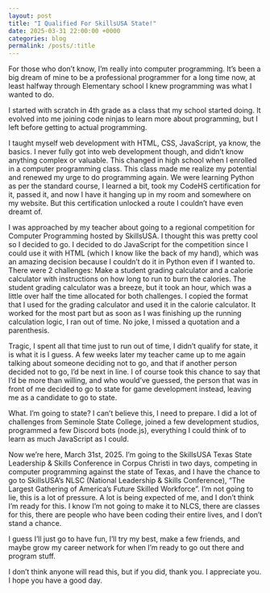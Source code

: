 ```yaml
---
layout: post
title: "I Qualified For SkillsUSA State!"
date: 2025-03-31 22:00:00 +0000
categories: blog
permalink: /posts/:title
---
```


For those who don’t know, I’m really into computer programming. It’s been a big dream of mine to be a professional programmer for a long time now, at least halfway through Elementary school I knew programming was what I wanted to do.

I started with scratch in 4th grade as a class that my school started doing.
It evolved into me joining code ninjas to learn more about programming, but I left before getting to actual programming.

I taught myself web development with HTML, CSS, JavaScript, ya know, the basics.
I never fully got into web development though, and didn’t know anything complex or valuable.
This changed in high school when I enrolled in a computer programming class. This class made me realize my potential and renewed my urge to do programming again.
We were learning Python as per the standard course, I learned a bit, took my CodeHS certification for it, passed it, and now I have it hanging up in my room and somewhere on my website. But this certification unlocked a route I couldn’t have even dreamt of.

I was approached by my teacher about going to a regional competition for Computer Programming hosted by SkillsUSA. I thought this was pretty cool so I decided to go. I decided to do JavaScript for the competition since I could use it with HTML (which I know like the back of my hand), which was an amazing decision because I couldn’t do it in Python even if I wanted to. There were 2 challenges: Make a student grading calculator and a calorie calculator with instructions on how long to run to burn the calories.
The student grading calculator was a breeze, but it took an hour, which was a little over half the time allocated for both challenges.
I copied the format that I used for the grading calculator and used it in the calorie calculator. It worked for the most part but as soon as I was finishing up the running calculation logic, I ran out of time. No joke, I missed a quotation and a parenthesis.

Tragic, I spent all that time just to run out of time, I didn’t qualify for state, it is what it is I guess. A few weeks later my teacher came up to me again talking about someone deciding not to go, and that if another person decided not to go, I’d be next in line. I of course took this chance to say that I’d be more than willing, and who would’ve guessed, the person that was in front of me decided to go to state for game development instead, leaving me as a candidate to go to state.

What. I’m going to state? I can’t believe this, I need to prepare. I did a lot of challenges from Seminole State College, joined a few development studios, programmed a few Discord bots (node.js), everything I could think of to learn as much JavaScript as I could.

Now we’re here, March 31st, 2025. I’m going to the SkillsUSA Texas State Leadership & Skills Conference in Corpus Christi in two days, competing in computer programming against the state of Texas, and I have the chance to go to SkillsUSA’s NLSC (National Leadership & Skills Conference), “The Largest Gathering of America’s Future Skilled Workforce”. I’m not going to lie, this is a lot of pressure. A lot is being expected of me, and I don’t think I’m ready for this.
I know I’m not going to make it to NLCS, there are classes for this, there are people who have been coding their entire lives, and I don’t stand a chance.

I guess I’ll just go to have fun, I’ll try my best, make a few friends, and maybe grow my career network for when I’m ready to go out there and program stuff.

I don’t think anyone will read this, but if you did, thank you. I appreciate you. I hope you have a good day.